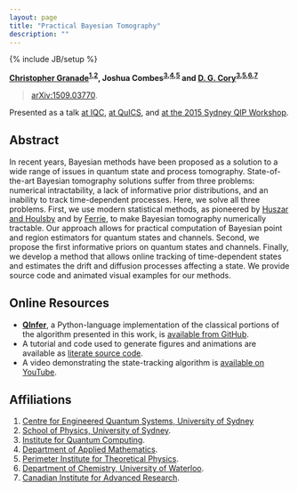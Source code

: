 ```yaml
---
layout: page
title: "Practical Bayesian Tomography"
description: ""
---
```

{% include JB/setup %}

**[Christopher Granade](/)<sup>[1](#affil1),[2](#affil2)</sup>, Joshua Combes<sup>[3](#affil3),[4](#affil4),[5](#affil5)</sup> and [D. G. Cory](http://iqc.uwaterloo.ca/iqc-directory/dcory/)<sup>[3](#affil3),[5](#affil5),[6](#affil6),[7](#affil7)</sup>**

 > [arXiv:1509.03770](https://scirate.com/arxiv/1509.03770).
 
Presented as a talk [at IQC](../talks/iqc/09-2015), [at QuICS](../talks/quics/09-2015), and [at the 2015 Sydney QIP Workshop](../talks/sqip-workshop/12-2015).

## Abstract ##

In recent years, Bayesian methods have been proposed as a solution to a wide range of issues in quantum state and process tomography. State-of-the-art Bayesian tomography solutions suffer from three problems: numerical intractability, a lack of informative prior distributions, and an inability to track time-dependent processes. Here, we solve all three problems. First, we use modern statistical methods, as pioneered by [Huszar and Houlsby](https://dx.doi.org/10.1103/PhysRevA.85.052120) and by [Ferrie](https://dx.doi.org/10.1088/1367-2630/16/9/093035), to make Bayesian tomography numerically tractable. Our approach allows for practical computation of Bayesian point and region estimators for quantum states and channels. Second, we propose the first informative priors on quantum states and channels. Finally, we develop a method that allows online tracking of time-dependent states and estimates the drift and diffusion processes affecting a state. We provide source code and animated visual examples for our methods.

## Online Resources ##

- [**QInfer**](https://github.com/csferrie/python-qinfer), a Python-language
implementation of the classical portions of the algorithm presented in this work, is
[available from GitHub](https://github.com/csferrie/python-qinfer).
- A tutorial and code used to generate figures and animations are available
as [literate source code](https://gist.github.com/cgranade/9b3f8c4c8173eebf5f35).
- A video demonstrating the state-tracking algorithm is [available on YouTube](https://www.youtube.com/watch?v=22ejRV0Kx2g).

## Affiliations ##

1. <a id="affil1"></a>[Centre for Engineered Quantum Systems, University of Sydney](http://equs.org/)
2. <a id="affil2"></a>[School of Physics, University of Sydney](http://sydney.edu.au/science/physics/).
3. <a id="affil3"></a>[Institute for Quantum Computing](https://iqc.uwaterloo.ca/).
4. <a id="affil4"></a>[Department of Applied Mathematics](https://uwaterloo.ca/applied-mathematics/).
5. <a id="affil5"></a>[Perimeter Institute for Theoretical Physics](http://www.perimeterinstitute.ca/).
6. <a id="affil6"></a>[Department of Chemistry, University of Waterloo](https://uwaterloo.ca/chemistry/).
7. <a id="affil7"></a>[Canadian Institute for Advanced Research](http://www.cifar.ca/).
